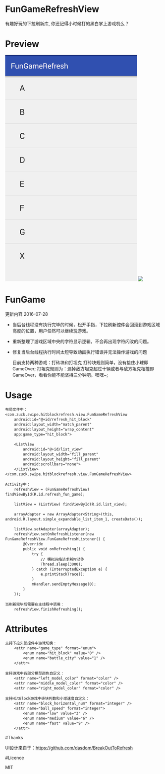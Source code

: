 # FunGameRefreshView
有趣好玩的下拉刷新库, 你还记得小时候打的黑白掌上游戏机么？

# Preview

<img src="preview/HitBlock.gif"/>
<img src="preview/BattleCity.gif"/>

# FunGame

更新内容
2016-07-28
- 当后台线程没有执行完毕的时候，松开手指，下拉刷新控件会回滚到游戏区域高度的位置，用户任然可以继续玩游戏。
- 重新整理了游戏区域中央的字符显示逻辑，不会再出现字符闪改的问题。
- 修复当后台线程执行时间太短导致动画执行错误并无法操作游戏的问题


    目前支持两种游戏：打砖块和打坦克
        打砖块规则简单，没有接住小球即GameOver;
        打坦克规则为：漏掉敌方坦克超过十辆或者与敌方坦克相撞即GameOver，看看你能不能坚持三分钟吧。嘿嘿~;

# Usage

    布局文件中：
    <com.zuck.swipe.hitblockrefresh.view.FunGameRefreshView
        android:id="@+id/refresh_hit_block"
        android:layout_width="match_parent"
        android:layout_height="wrap_content"
        app:game_type="hit_block">

        <ListView
            android:id="@+id/list_view"
            android:layout_width="fill_parent"
            android:layout_height="fill_parent"
            android:scrollbars="none">
        </ListView>
    </com.zuck.swipe.hitblockrefresh.view.FunGameRefreshView>

    Activity中：
        refreshView = (FunGameRefreshView) findViewById(R.id.refresh_fun_game);

        listView = (ListView) findViewById(R.id.list_view);

        arrayAdapter = new ArrayAdapter<String>(this, android.R.layout.simple_expandable_list_item_1, createDate());

        listView.setAdapter(arrayAdapter);
        refreshView.setOnRefreshListener(new FunGameRefreshView.FunGameRefreshListener() {
            @Override
            public void onRefreshing() {
                try {
                    // 模拟网络请求耗时动作
                    Thread.sleep(3000);
                } catch (InterruptedException e) {
                    e.printStackTrace();
                }
                mHandler.sendEmptyMessage(0);
            }
        });

    当刷新完毕后需要在主线程中调用：
        refreshView.finishRefreshing();

# Attributes

    支持下拉头部控件中游戏切换：
        <attr name="game_type" format="enum">
            <enum name="hit_block" value="0" />
            <enum name="battle_city" value="1" />
        </attr>

    支持游戏中各部分模型颜色自定义：
        <attr name="left_model_color" format="color" />
        <attr name="middle_model_color" format="color" />
        <attr name="right_model_color" format="color" />

    支持HitBlock游戏中砖块列数和小球速度自定义：
        <attr name="block_horizontal_num" format="integer" />
        <attr name="ball_speed" format="integer">
            <enum name="low" value="3" />
            <enum name="medium" value="6" />
            <enum name="fast" value="9" />
        </attr>

#Thanks

UI设计来自于：https://github.com/dasdom/BreakOutToRefresh

#Licence

MIT



